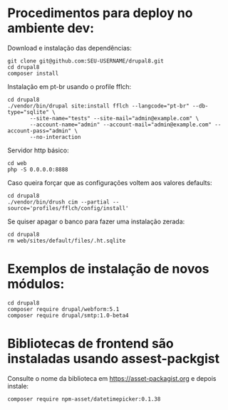 # Procedimentos para deploy no ambiente dev:

Download e instalação das dependências:

    git clone git@github.com:SEU-USERNAME/drupal8.git
    cd drupal8
    composer install

Instalação em pt-br usando o profile fflch:

    cd drupal8
    ./vendor/bin/drupal site:install fflch --langcode="pt-br" --db-type="sqlite" \
           --site-name="tests" --site-mail="admin@example.com" \
           --account-name="admin" --account-mail="admin@example.com" --account-pass="admin" \
           --no-interaction

Servidor http básico:

    cd web
    php -S 0.0.0.0:8888

Caso queira forçar que as configurações voltem aos valores defaults:

    cd drupal8
    ./vendor/bin/drush cim --partial --source='profiles/fflch/config/install'

Se quiser apagar o banco para fazer uma instalação zerada:

    cd drupal8
    rm web/sites/default/files/.ht.sqlite

# Exemplos de instalação de novos módulos:

    cd drupal8
    composer require drupal/webform:5.1
    composer require drupal/smtp:1.0-beta4

# Bibliotecas de frontend são instaladas usando assest-packgist

Consulte o nome da biblioteca em https://asset-packagist.org e
depois instale:

    composer require npm-asset/datetimepicker:0.1.38
